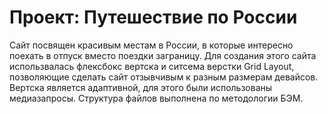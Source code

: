 # Проект: Путешествие по России

Сайт посвящен красивым местам в России, в которые интересно поехать в отпуск вместо поездки заграницу. Для создания этого сайта использвалась флексбокс вертска и ситсема верстки Grid Layout, позволяющие сделать сайт отзывчивым к разным размерам девайсов. Вертска является адаптивной, для этого были использованы медиазапросы. Структура файлов выполнена по методологии БЭМ. 
